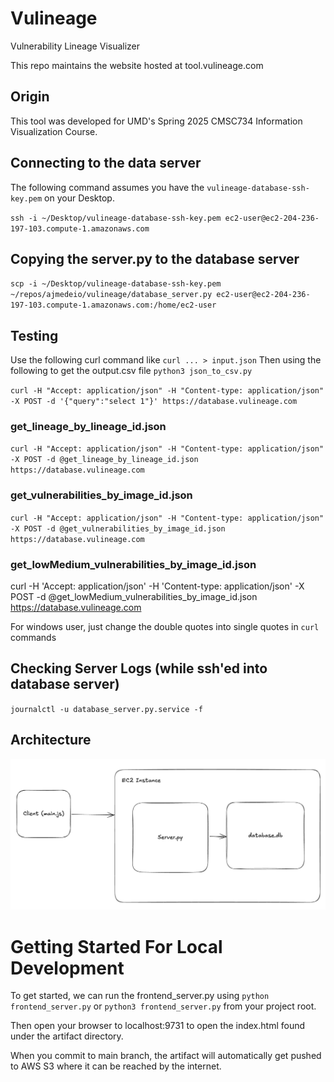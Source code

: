 # Vulineage
Vulnerability Lineage Visualizer

This repo maintains the website hosted at tool.vulineage.com

## Origin
This tool was developed for UMD's Spring 2025 CMSC734 Information Visualization Course.

## Connecting to the data server
The following command assumes you have the `vulineage-database-ssh-key.pem` on your Desktop.

`ssh -i ~/Desktop/vulineage-database-ssh-key.pem ec2-user@ec2-204-236-197-103.compute-1.amazonaws.com`

## Copying the server.py to the database server
`scp -i ~/Desktop/vulineage-database-ssh-key.pem ~/repos/ajmedeio/vulineage/database_server.py ec2-user@ec2-204-236-197-103.compute-1.amazonaws.com:/home/ec2-user`

## Testing

Use the following curl command like `curl ... > input.json`
Then using the following to get the output.csv file
`python3 json_to_csv.py`

`curl -H "Accept: application/json" -H "Content-type: application/json" -X POST -d '{"query":"select 1"}' https://database.vulineage.com`

### get_lineage_by_lineage_id.json
`curl -H "Accept: application/json" -H "Content-type: application/json" -X POST -d @get_lineage_by_lineage_id.json https://database.vulineage.com`

### get_vulnerabilities_by_image_id.json
`curl -H "Accept: application/json" -H "Content-type: application/json" -X POST -d @get_vulnerabilities_by_image_id.json https://database.vulineage.com`

### get_lowMedium_vulnerabilities_by_image_id.json
curl -H 'Accept: application/json' -H 'Content-type: application/json' -X POST -d @get_lowMedium_vulnerabilities_by_image_id.json https://database.vulineage.com

For windows user, just change the double quotes into single quotes in `curl` commands

## Checking Server Logs (while ssh'ed into database server)
`journalctl -u database_server.py.service -f`

## Architecture
![Architecture diagram](docs/image.png)

# Getting Started For Local Development
To get started, we can run the frontend_server.py using `python frontend_server.py` or `python3 frontend_server.py` from your project root.

Then open your browser to localhost:9731 to open the index.html found under the artifact directory.

When you commit to main branch, the artifact will automatically get pushed to AWS S3 where it can be reached by the internet.
